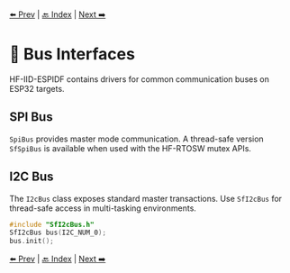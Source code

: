 [⬅️ Prev](gpio.md) | [🔙 Index](index.md) | [Next ➡️](utilities.md)

# 📡 Bus Interfaces

HF-IID-ESPIDF contains drivers for common communication buses on ESP32 targets.

## SPI Bus

`SpiBus` provides master mode communication. A thread-safe version `SfSpiBus` is available when used with the HF-RTOSW mutex APIs.

## I2C Bus

The `I2cBus` class exposes standard master transactions. Use `SfI2cBus` for thread-safe access in multi-tasking environments.

```cpp
#include "SfI2cBus.h"
SfI2cBus bus(I2C_NUM_0);
bus.init();
```

[⬅️ Prev](gpio.md) | [🔙 Index](index.md) | [Next ➡️](utilities.md)

